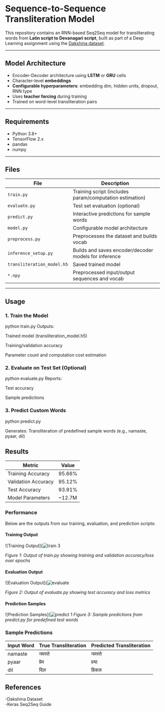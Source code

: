 # Sequence-to-Sequence Transliteration Model

This repository contains an RNN-based Seq2Seq model for transliterating words from **Latin script to Devanagari script**, built as part of a Deep Learning assignment using the [Dakshina dataset](https://github.com/google-research-datasets/dakshina).

---

## Model Architecture

- Encoder-Decoder architecture using **LSTM** or **GRU** cells
- Character-level **embeddings**
- **Configurable hyperparameters**: embedding dim, hidden units, dropout, RNN type
- Uses **teacher forcing** during training
- Trained on word-level transliteration pairs

---

## Requirements

- Python 3.8+
- TensorFlow 2.x
- pandas
- numpy

---

## Files

| File | Description |
|------|-------------|
| `train.py` | Training script (includes param/computation estimation) |
| `evaluate.py` | Test set evaluation (optional) |
| `predict.py` | Interactive predictions for sample words |
| `model.py` | Configurable model architecture |
| `preprocess.py` | Preprocesses the dataset and builds vocab |
| `inference_setup.py` | Builds and saves encoder/decoder models for inference |
| `transliteration_model.h5` | Saved trained model |
| `*.npy` | Preprocessed input/output sequences and vocab |

---

## Usage

### 1. Train the Model

python train.py
Outputs:

Trained model (transliteration_model.h5)

Training/validation accuracy

Parameter count and computation cost estimation

### 2. Evaluate on Test Set (Optional)

python evaluate.py
Reports:

Test accuracy

Sample predictions

### 3. Predict Custom Words

python predict.py

Generates:
Transliteration of predefined sample words (e.g., namaste, pyaar, dil)


## Results

| Metric          | Value        |
|-----------------|--------------|
| Training Accuracy | 95.66%       |
| Validation Accuracy | 95.12%      |
| Test Accuracy   | 93.91%       |
| Model Parameters | ~12.7M       |

### Performance

Below are the outputs from our training, evaluation, and prediction scripts:

#### Training Output
![Training Output](![train 3](https://github.com/user-attachments/assets/49a6d667-b2d0-4f1d-ad39-b2a53483d0b5)

*Figure 1: Output of train.py showing training and validation accuracy/loss over epochs*

#### Evaluation Output
![Evaluation Output](![evaluate](https://github.com/user-attachments/assets/90c31d80-3ea1-46de-a73c-441afcebd70f)

*Figure 2: Output of evaluate.py showing test accuracy and loss metrics*

#### Prediction Samples
![Prediction Samples](![predict 1](https://github.com/user-attachments/assets/44763bf7-58e5-48b9-a07d-fcfad6dd88a6)
*Figure 3: Sample predictions from predict.py for predefined test words*

### Sample Predictions

| Input Word | True Transliteration | Predicted Transliteration |
|------------|----------------------|---------------------------|
| namaste    | नमस्ते              | नमस्ते                   |
| pyaar      | प्रेम                | प्रया                    |
| dil        | दिल                 | हिकल                    |


## References
-Dakshina Dataset  
-Keras Seq2Seq Guide
